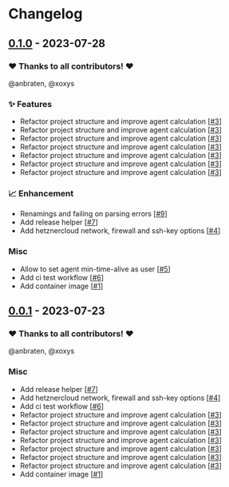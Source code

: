 # Changelog

## [0.1.0](https://github.com/woodpecker-ci/autoscaler/releases/tag/0.1.0) - 2023-07-28

### ❤️ Thanks to all contributors! ❤️

@anbraten, @xoxys

### ✨ Features

- Refactor project structure and improve agent calculation [[#3](https://github.com/woodpecker-ci/autoscaler/pull/3)]
- Refactor project structure and improve agent calculation [[#3](https://github.com/woodpecker-ci/autoscaler/pull/3)]
- Refactor project structure and improve agent calculation [[#3](https://github.com/woodpecker-ci/autoscaler/pull/3)]
- Refactor project structure and improve agent calculation [[#3](https://github.com/woodpecker-ci/autoscaler/pull/3)]
- Refactor project structure and improve agent calculation [[#3](https://github.com/woodpecker-ci/autoscaler/pull/3)]
- Refactor project structure and improve agent calculation [[#3](https://github.com/woodpecker-ci/autoscaler/pull/3)]
- Refactor project structure and improve agent calculation [[#3](https://github.com/woodpecker-ci/autoscaler/pull/3)]

### 📈 Enhancement

- Renamings and failing on parsing errors [[#9](https://github.com/woodpecker-ci/autoscaler/pull/9)]
- Add release helper [[#7](https://github.com/woodpecker-ci/autoscaler/pull/7)]
- Add hetznercloud network, firewall and ssh-key options [[#4](https://github.com/woodpecker-ci/autoscaler/pull/4)]

### Misc

- Allow to set agent min-time-alive as user [[#5](https://github.com/woodpecker-ci/autoscaler/pull/5)]
- Add ci test workflow [[#6](https://github.com/woodpecker-ci/autoscaler/pull/6)]
- Add container image [[#1](https://github.com/woodpecker-ci/autoscaler/pull/1)]

## [0.0.1](https://github.com/woodpecker-ci/autoscaler/releases/tag/0.0.1) - 2023-07-23

### ❤️ Thanks to all contributors! ❤️

@anbraten, @xoxys

### Misc

- Add release helper [[#7](https://github.com/woodpecker-ci/autoscaler/pull/7)]
- Add hetznercloud network, firewall and ssh-key options [[#4](https://github.com/woodpecker-ci/autoscaler/pull/4)]
- Add ci test workflow [[#6](https://github.com/woodpecker-ci/autoscaler/pull/6)]
- Refactor project structure and improve agent calculation [[#3](https://github.com/woodpecker-ci/autoscaler/pull/3)]
- Refactor project structure and improve agent calculation [[#3](https://github.com/woodpecker-ci/autoscaler/pull/3)]
- Refactor project structure and improve agent calculation [[#3](https://github.com/woodpecker-ci/autoscaler/pull/3)]
- Refactor project structure and improve agent calculation [[#3](https://github.com/woodpecker-ci/autoscaler/pull/3)]
- Refactor project structure and improve agent calculation [[#3](https://github.com/woodpecker-ci/autoscaler/pull/3)]
- Refactor project structure and improve agent calculation [[#3](https://github.com/woodpecker-ci/autoscaler/pull/3)]
- Refactor project structure and improve agent calculation [[#3](https://github.com/woodpecker-ci/autoscaler/pull/3)]
- Add container image [[#1](https://github.com/woodpecker-ci/autoscaler/pull/1)]
